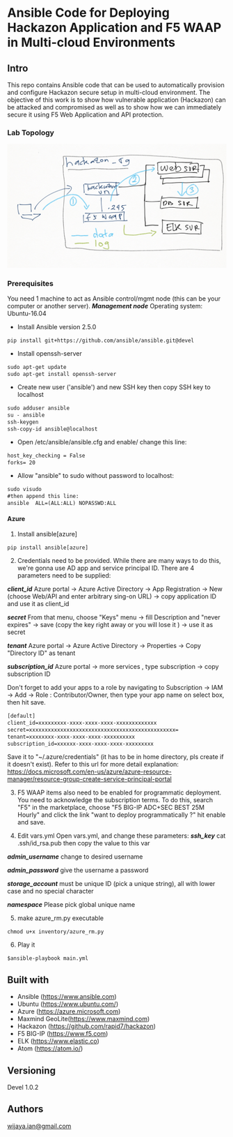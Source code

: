 
# Ansible Code for Deploying Hackazon Application and F5 WAAP in Multi-cloud Environments

## Intro
This repo contains Ansible code that can be used to automatically provision and configure Hackazon secure setup in multi-cloud environment. The objective of this work is to show how vulnerable application (Hackazon) can be attacked and compromised as well as to show how we can immediately secure it using F5 Web Application and API protection.

### Lab Topology
  ![Lab Topology](https://raw.githubusercontent.com/ianwijaya/hackazon-iac/master/README/lab-topology.png)

### Prerequisites
You need 1 machine to act as Ansible control/mgmt node (this can be your computer or another server).
***Management node***
Operating system: Ubuntu-16.04

- Install Ansible version 2.5.0
```
pip install git+https://github.com/ansible/ansible.git@devel
```
- Install openssh-server
```
sudo apt-get update
sudo apt-get install openssh-server
```
- Create new user ('ansible') and new SSH key then copy SSH key to localhost
```
sudo adduser ansible
su - ansible
ssh-keygen
ssh-copy-id ansible@localhost
```
- Open /etc/ansible/ansible.cfg and enable/ change this line:
```
host_key_checking = False
forks= 20
```
- Allow "ansible" to sudo without password to localhost:
```
sudo visudo
#then append this line:
ansible  ALL=(ALL:ALL) NOPASSWD:ALL
```

#### Azure
1. Install ansible[azure]
```
pip install ansible[azure]
```

2. Credentials need to be provided. While there are many ways to do this, we're gonna use AD app and service principal ID.
There are 4 parameters need to be supplied:

***client_id***
Azure portal -> Azure Active Directory -> App Registration -> New (choose Web/API and enter arbitrary sing-on URL) -> copy application ID and use it as client_id

***secret***
From that menu, choose "Keys" menu -> fill Description and "never expires" -> save (copy the key right away or you will lose it ) -> use it as secret

***tenant***
Azure portal -> Azure Active Directory -> Properties -> Copy "Directory ID" as tenant

***subscription_id***
Azure portal -> more services , type subscription -> copy subscription ID

Don't forget to add your apps to a role by navigating to Subscription  -> IAM -> Add -> Role : Contributor/Owner, then type your app name on select box, then hit save.

```
[default]
client_id=xxxxxxxxx-xxxx-xxxx-xxxx-xxxxxxxxxxxxx
secret=xxxxxxxxxxxxxxxxxxxxxxxxxxxxxxxxxxxxxxxxxxxxxxx=
tenant=xxxxxxxx-xxxx-xxxx-xxxx-xxxxxxxxxx
subscription_id=xxxxxx-xxxx-xxxx-xxxx-xxxxxxxxx
```

Save it to "~/.azure/credentials" (it has to be in home directory, pls create if it doesn't exist).
Refer to this url for more detail explanation:
https://docs.microsoft.com/en-us/azure/azure-resource-manager/resource-group-create-service-principal-portal

3. F5 WAAP items also need to be enabled for programmatic deployment. You need to acknowledge the subscription terms.
To do this, search "F5" in the marketplace, choose "F5 BIG-IP ADC+SEC BEST 25M Hourly" and click the link "want to deploy programmatically ?" hit enable and save.  

4. Edit vars.yml
Open vars.yml, and change these parameters:
***ssh_key***
cat .ssh/id_rsa.pub then copy the value to this var

***admin_username***
change to desired username

***admin_password***
give the username a password

***storage_account***
must be unique ID (pick a unique string), all with lower case and no special character

***namespace***
Please pick global unique name

5. make azure_rm.py executable
```
chmod u+x inventory/azure_rm.py
```
6. Play it
```
$ansible-playbook main.yml
```
## Built with

* Ansible (https://www.ansible.com)
* Ubuntu (https://www.ubuntu.com/)
* Azure (https://azure.microsoft.com)
* Maxmind GeoLite(https://www.maxmind.com)
* Hackazon (https://github.com/rapid7/hackazon)
* F5 BIG-IP (https://www.f5.com)
* ELK (https://www.elastic.co)
* Atom (https://atom.io/)

## Versioning
Devel 1.0.2

## Authors
wijaya.ian@gmail.com
